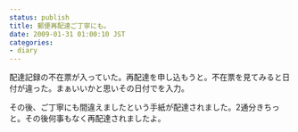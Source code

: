 ```yaml
---
status: publish
title: 郵便再配達ご丁寧にも。
date: 2009-01-31 01:00:10 JST
categories:
- diary
---
```

配達記録の不在票が入っていた。再配達を申し込もうと。不在票を見てみると日付が違った。まぁいいかと思いその日付でを入力。

その後、ご丁寧にも間違えましたという手紙が配達されました。2通分きちっと。その後何事もなく再配達されましたよ。
